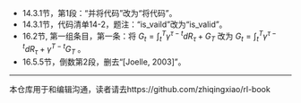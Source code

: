 - 14.3.1节，第1段：“并将代码”改为“将代码”。
- 14.3.1节，代码清单14-2，题注：“is_vaild”改为“is_valid”。
- 16.2节, 第一组条目，第一条：将 $G_t=\int_{t}^{T}\gamma^{\tau-t}dR_\tau+G_T$ 改为 $G_t=\int_{t}^{T}\gamma^{\tau-t}dR_\tau+\gamma^{T-t}G_T$ 。
- 16.5.5节，倒数第2段，删去“[Joelle, 2003]”。

----

本仓库用于和编辑沟通，读者请去https://github.com/zhiqingxiao/rl-book
